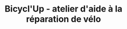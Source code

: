 ---
title: "Bicycl'Up - atelier d'aide à la réparation de vélo"
url: /lomme/bicyclup-atelier-daide-a-la-reparation-de-velo/
shop: vélo
---